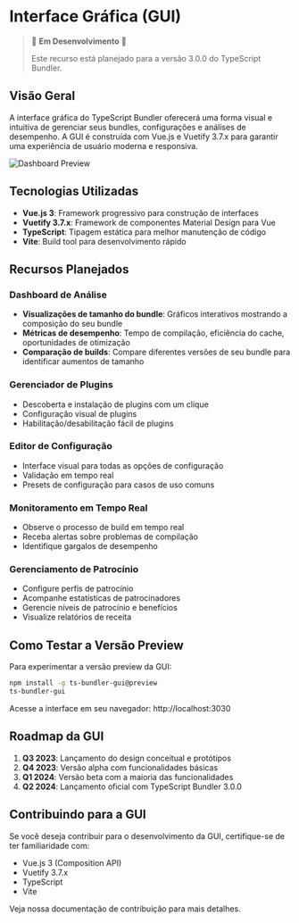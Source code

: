 
# Interface Gráfica (GUI)

> 🚧 **Em Desenvolvimento** 🚧
>
> Este recurso está planejado para a versão 3.0.0 do TypeScript Bundler.

## Visão Geral

A interface gráfica do TypeScript Bundler oferecerá uma forma visual e intuitiva de gerenciar seus bundles, configurações e análises de desempenho. A GUI é construída com Vue.js e Vuetify 3.7.x para garantir uma experiência de usuário moderna e responsiva.

![Dashboard Preview](../assets/gui-preview.png)

## Tecnologias Utilizadas

- **Vue.js 3**: Framework progressivo para construção de interfaces
- **Vuetify 3.7.x**: Framework de componentes Material Design para Vue
- **TypeScript**: Tipagem estática para melhor manutenção de código
- **Vite**: Build tool para desenvolvimento rápido

## Recursos Planejados

### Dashboard de Análise

- **Visualizações de tamanho do bundle**: Gráficos interativos mostrando a composição do seu bundle
- **Métricas de desempenho**: Tempo de compilação, eficiência do cache, oportunidades de otimização
- **Comparação de builds**: Compare diferentes versões de seu bundle para identificar aumentos de tamanho

### Gerenciador de Plugins

- Descoberta e instalação de plugins com um clique
- Configuração visual de plugins
- Habilitação/desabilitação fácil de plugins

### Editor de Configuração

- Interface visual para todas as opções de configuração
- Validação em tempo real
- Presets de configuração para casos de uso comuns

### Monitoramento em Tempo Real

- Observe o processo de build em tempo real
- Receba alertas sobre problemas de compilação
- Identifique gargalos de desempenho

### Gerenciamento de Patrocínio

- Configure perfis de patrocínio
- Acompanhe estatísticas de patrocinadores
- Gerencie níveis de patrocínio e benefícios
- Visualize relatórios de receita

## Como Testar a Versão Preview

Para experimentar a versão preview da GUI:

```bash
npm install -g ts-bundler-gui@preview
ts-bundler-gui
```

Acesse a interface em seu navegador: http://localhost:3030

## Roadmap da GUI

1. **Q3 2023**: Lançamento do design conceitual e protótipos
2. **Q4 2023**: Versão alpha com funcionalidades básicas
3. **Q1 2024**: Versão beta com a maioria das funcionalidades
4. **Q2 2024**: Lançamento oficial com TypeScript Bundler 3.0.0

## Contribuindo para a GUI

Se você deseja contribuir para o desenvolvimento da GUI, certifique-se de ter familiaridade com:

- Vue.js 3 (Composition API)
- Vuetify 3.7.x
- TypeScript
- Vite

Veja nossa documentação de contribuição para mais detalhes.

